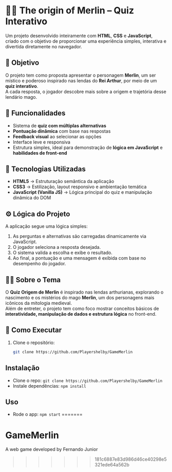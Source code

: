 # 🧙‍♂️ The origin of Merlin – Quiz Interativo

Um projeto desenvolvido inteiramente com **HTML**, **CSS** e **JavaScript**, criado com o objetivo de proporcionar uma experiência simples, interativa e divertida diretamente no navegador.

## 🎯 Objetivo

O projeto tem como proposta apresentar o personagem **Merlin**, um ser místico e poderoso inspirado nas lendas do **Rei Arthur**, por meio de um **quiz interativo**.  
A cada resposta, o jogador descobre mais sobre a origem e trajetória desse lendário mago.

## 🧩 Funcionalidades

- Sistema de **quiz com múltiplas alternativas**  
- **Pontuação dinâmica** com base nas respostas  
- **Feedback visual** ao selecionar as opções  
- Interface leve e responsiva  
- Estrutura simples, ideal para demonstração de **lógica em JavaScript** e **habilidades de front-end**

## 🧠 Tecnologias Utilizadas

- **HTML5** → Estruturação semântica da aplicação  
- **CSS3** → Estilização, layout responsivo e ambientação temática  
- **JavaScript (Vanilla JS)** → Lógica principal do quiz e manipulação dinâmica do DOM  

## ⚙️ Lógica do Projeto

A aplicação segue uma lógica simples:  
1. As perguntas e alternativas são carregadas dinamicamente via JavaScript.  
2. O jogador seleciona a resposta desejada.  
3. O sistema valida a escolha e exibe o resultado.  
4. Ao final, a pontuação e uma mensagem é exibida com base no desempenho do jogador.

## 🧙‍♂️ Sobre o Tema

O **Quiz Origem de Merlin** é inspirado nas lendas arthurianas, explorando o nascimento e os mistérios do mago **Merlin**, um dos personagens mais icônicos da mitologia medieval.  
Além de entreter, o projeto tem como foco mostrar conceitos básicos de **interatividade, manipulação de dados e estrutura lógica** no front-end.

## 🚀 Como Executar

1. Clone o repositório:
   ```bash
   git clone https://github.com/Playershelby/GameMerlin


## Instalação
- Clone o repo: `git clone https://github.com/Playershelby/GameMerlin`
- Instale dependências: `npm install`

## Uso
- Rode o app: `npm start`
=======
# GameMerlin
A web game developed by Fernando Junior
>>>>>>> 181c6887e83d986d46ce40298e5321ede64a562b

